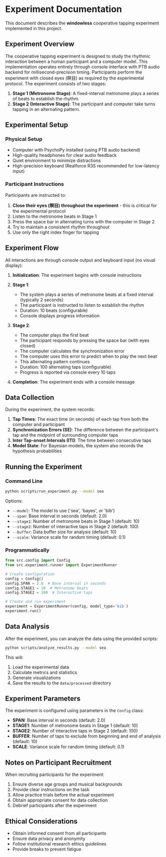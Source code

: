 # Experiment Documentation

This document describes the **windowless** cooperative tapping experiment implemented in this project.

## Experiment Overview

The cooperative tapping experiment is designed to study the rhythmic interaction between a human participant and a computer model. This implementation operates entirely through console interface with PTB audio backend for millisecond-precision timing. Participants perform the experiment with closed eyes (瞑目) as required by the experimental protocol. The experiment consists of two stages:

1. **Stage 1 (Metronome Stage)**: A fixed-interval metronome plays a series of beats to establish the rhythm.
2. **Stage 2 (Interactive Stage)**: The participant and computer take turns tapping in an alternating pattern.

## Experimental Setup

### Physical Setup

- Computer with PsychoPy installed (using PTB audio backend)
- High-quality headphones for clear audio feedback
- Quiet environment to minimize distractions
- High-precision keyboard (Realforce R3S recommended for low-latency input)

### Participant Instructions

Participants are instructed to:
1. **Close their eyes (瞑目) throughout the experiment** - this is critical for the experimental protocol
2. Listen to the metronome beats in Stage 1
3. Press the space bar in alternating turns with the computer in Stage 2
4. Try to maintain a consistent rhythm throughout
5. Use only the right index finger for tapping

## Experiment Flow

All interactions are through console output and keyboard input (no visual display):

1. **Initialization**: The experiment begins with console instructions
2. **Stage 1**: 
   - The system plays a series of metronome beats at a fixed interval (typically 2 seconds)
   - The participant is instructed to listen to establish the rhythm
   - Duration: 10 beats (configurable)
   - Console displays progress information

3. **Stage 2**:
   - The computer plays the first beat
   - The participant responds by pressing the space bar (with eyes closed)
   - The computer calculates the synchronization error
   - The computer uses this error to predict when to play the next beat
   - This alternating pattern continues
   - Duration: 100 alternating taps (configurable)
   - Progress is reported via console every 10 taps

4. **Completion**: The experiment ends with a console message

## Data Collection

During the experiment, the system records:

1. **Tap Times**: The exact time (in seconds) of each tap from both the computer and participant
2. **Synchronization Errors (SE)**: The difference between the participant's tap and the midpoint of surrounding computer taps
3. **Inter Tap-onset Intervals (ITI)**: The time between consecutive taps
4. **Model State**: For Bayesian models, the system also records the hypothesis probabilities

## Running the Experiment

### Command Line

```bash
python scripts/run_experiment.py --model sea
```

Options:
- `--model`: The model to use ('sea', 'bayes', or 'bib')
- `--span`: Base interval in seconds (default: 2.0)
- `--stage1`: Number of metronome beats in Stage 1 (default: 10)
- `--stage2`: Number of interactive taps in Stage 2 (default: 100)
- `--buffer`: Data buffer size for analysis (default: 10)
- `--scale`: Variance scale for random timing (default: 0.1)

### Programmatically

```python
from src.config import Config
from src.experiment.runner import ExperimentRunner

# Create configuration
config = Config()
config.SPAN = 2.0  # Base interval in seconds
config.STAGE1 = 10  # Metronome beats
config.STAGE2 = 100  # Interactive taps

# Create and run experiment
experiment = ExperimentRunner(config, model_type='bib')
experiment.run()
```

## Data Analysis

After the experiment, you can analyze the data using the provided scripts:

```bash
python scripts/analyze_results.py --model sea
```

This will:
1. Load the experimental data
2. Calculate metrics and statistics
3. Generate visualizations
4. Save the results to the `data/processed` directory

## Experiment Parameters

The experiment is configured using parameters in the `Config` class:

- **SPAN**: Base interval in seconds (default: 2.0)
- **STAGE1**: Number of metronome beats in Stage 1 (default: 10)
- **STAGE2**: Number of interactive taps in Stage 2 (default: 100)
- **BUFFER**: Number of taps to exclude from beginning and end of analysis (default: 10)
- **SCALE**: Variance scale for random timing (default: 0.1)

## Notes on Participant Recruitment

When recruiting participants for the experiment:

1. Ensure diverse age groups and musical backgrounds
2. Provide clear instructions on the task
3. Allow practice trials before the actual experiment
4. Obtain appropriate consent for data collection
5. Debrief participants after the experiment

## Ethical Considerations

- Obtain informed consent from all participants
- Ensure data privacy and anonymity
- Follow institutional research ethics guidelines
- Provide breaks to prevent fatigue